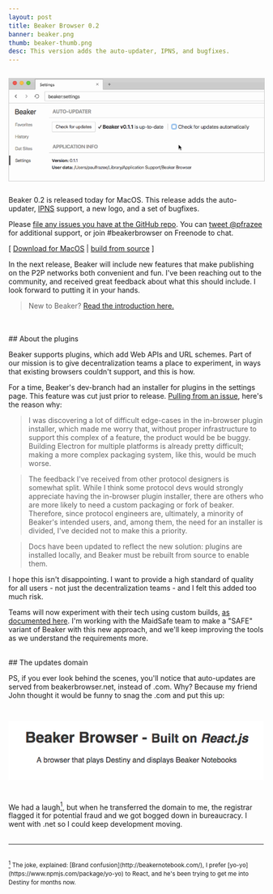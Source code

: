 ```yaml
---
layout: post
title: Beaker Browser 0.2
banner: beaker.png
thumb: beaker-thumb.png
desc: This version adds the auto-updater, IPNS, and bugfixes.
---
```


<img src="/assets/img/auto-updater.gif" style="display: block; border: 1px solid #ccc; margin: 2em auto">


Beaker 0.2 is released today for MacOS.
This release adds the auto-updater, [IPNS](https://github.com/ipfs/examples/tree/master/examples/ipns) support, a new logo, and a set of bugfixes.

Please [file any issues you have at the GitHub repo](https://github.com/pfrazee/beaker).
You can [tweet @pfrazee](https://twitter.com/pfrazee) for additional support, or join #beakerbrowser on Freenode to chat.

[ 
<a href="https://download.beakerbrowser.net/download/0.2.0/osx_64/Beaker%20Browser-0.2.0.dmg" class="btn">Download for MacOS</a>
|
<a href="https://github.com/pfrazee/beaker">build from source</a>
]

In the next release, Beaker will include new features that make publishing on the P2P networks both convenient and fun.
I've been reaching out to the community, and received great feedback about what this should include.
I look forward to putting it in your&nbsp;hands.

> New to Beaker? [Read the introduction here.](/2016/08/10/beaker-browser-0.1.html)

<br>
<br>
## About the plugins

Beaker supports plugins, which add Web APIs and URL schemes.
Part of our mission is to give decentralization teams a place to experiment, in ways that existing browsers couldn't support, and this is how.

For a time, Beaker's dev-branch had an installer for plugins in the settings page.
This feature was cut just prior to release.
[Pulling from an issue](https://github.com/pfrazee/beaker/issues/59#issuecomment-241780741), here's the reason why:

> I was discovering a lot of difficult edge-cases in the in-browser plugin installer, which made me worry that, without proper infrastructure to support this complex of a feature, the product would be be buggy. Building Electron for multiple platforms is already pretty difficult; making a more complex packaging system, like this, would be much worse.

> The feedback I've received from other protocol designers is somewhat split. While I think some protocol devs would strongly appreciate having the in-browser plugin installer, there are others who are more likely to need a custom packaging or fork of beaker. Therefore, since protocol engineers are, ultimately, a minority of Beaker's intended users, and, among them, the need for an installer is divided, I've decided not to make this a priority.

> Docs have been updated to reflect the new solution: plugins are installed locally, and Beaker must be rebuilt from source to enable them.

I hope this isn't disappointing.
I want to provide a high standard of quality for all users - not just the decentralization teams - and I felt this added too much risk.

Teams will now experiment with their tech using custom builds, [as documented here](https://github.com/pfrazee/beaker/blob/master/doc/authoring-plugins.md).
I'm working with the MaidSafe team to make a "SAFE" variant of Beaker with this new approach, and we'll keep improving the tools as we understand the requirements more.

<br>
## The updates domain

PS, if you ever look behind the scenes, you'll notice that auto-updates are served from beakerbrowser.net, instead of .com.
Why?
Because my friend John thought it would be funny to snag the .com and put this up:

<img src="/assets/img/prank.png" style="display: block; margin: 3em auto">

We had a laugh<a href="#1" id="_1"><sup>1</sup></a>, but when he transferred the domain to me, the registrar flagged it for potential fraud and we got bogged down in bureaucracy.
I went with .net so I could keep development moving.
<br>
<br>

---

<br>
<small id="1"><a href="#_1"><sup>1</sup></a> The joke, explained: [Brand confusion](http://beakernotebook.com/), I prefer [yo-yo](https://www.npmjs.com/package/yo-yo) to React, and he's been trying to get me into Destiny for months now.</small><br>